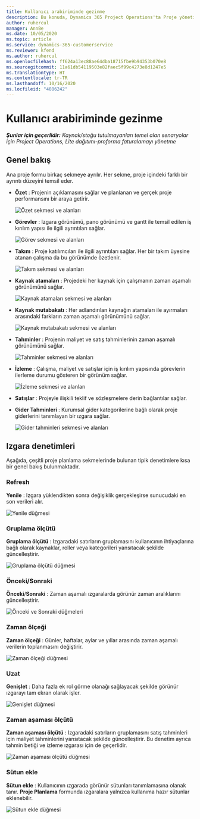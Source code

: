 ```yaml
---
title: Kullanıcı arabiriminde gezinme
description: Bu konuda, Dynamics 365 Project Operations'ta Proje yönetimi hakkında bilgiler sağlanmaktadır.
author: ruhercul
manager: AnnBe
ms.date: 10/05/2020
ms.topic: article
ms.service: dynamics-365-customerservice
ms.reviewer: kfend
ms.author: ruhercul
ms.openlocfilehash: ff624a13ec88ae64dba18715fbe9b94353b070e8
ms.sourcegitcommit: 11a61db54119503e82faec5f99c4273e8d1247e5
ms.translationtype: HT
ms.contentlocale: tr-TR
ms.lasthandoff: 10/16/2020
ms.locfileid: "4086242"
---
```

# <a name="navigating-the-user-interface"></a>Kullanıcı arabiriminde gezinme

_**Şunlar için geçerlidir:** Kaynak/stoğu tutulmayanları temel alan senaryolar için Project Operations, Lite dağıtımı-proforma faturalamayı yönetme_

## <a name="overview"></a>Genel bakış

Ana proje formu birkaç sekmeye ayrılır. Her sekme, proje içindeki farklı bir ayrıntı düzeyini temsil eder.

- **Özet** : Projenin açıklamasını sağlar ve planlanan ve gerçek proje performansını bir araya getirir.

    ![Özet sekmesi ve alanları](media/navigation7.png)

- **Görevler** : Izgara görünümü, pano görünümü ve gantt ile temsil edilen iş kırılım yapısı ile ilgili ayrıntıları sağlar.

    ![Görev sekmesi ve alanları](media/navigation8.png)

- **Takım** : Proje katılımcıları ile ilgili ayrıntıları sağlar. Her bir takım üyesine atanan çalışma da bu görünümde özetlenir.

    ![Takım sekmesi ve alanları](media/navigation9.png)

- **Kaynak atamaları** : Projedeki her kaynak için çalışmanın zaman aşamalı görünümünü sağlar.

    ![Kaynak atamaları sekmesi ve alanları](media/navigation10.png)

- **Kaynak mutabakatı** : Her adlandırılan kaynağın atamaları ile ayırmaları arasındaki farkların zaman aşamalı görünümünü sağlar.

    ![Kaynak mutabakatı sekmesi ve alanları](media/navigation11.png)

- **Tahminler** : Projenin maliyet ve satış tahminlerinin zaman aşamalı görünümünü sağlar.

    ![Tahminler sekmesi ve alanları](media/navigation12.png)

- **İzleme** : Çalışma, maliyet ve satışlar için iş kırılım yapısında görevlerin ilerleme durumu gösteren bir görünüm sağlar.

    ![İzleme sekmesi ve alanları](media/navigation13.png)

- **Satışlar** : Projeyle ilişkili teklif ve sözleşmelere derin bağlantılar sağlar.

- **Gider Tahminleri** : Kurumsal gider kategorilerine bağlı olarak proje giderlerini tanımlayan bir ızgara sağlar.

    ![Gider tahminleri sekmesi ve alanları](media/navigation14.png)

## <a name="grid-controls"></a>Izgara denetimleri

Aşağıda, çeşitli proje planlama sekmelerinde bulunan tipik denetimlere kısa bir genel bakış bulunmaktadır.

### <a name="refresh"></a>Refresh

**Yenile** : Izgara yüklendikten sonra değişiklik gerçekleşirse sunucudaki en son verileri alır.

![Yenile düğmesi](media/navigation7.png)

### <a name="group-by"></a>Gruplama ölçütü

**Gruplama ölçütü** : Izgaradaki satırların gruplamasını kullanıcının ihtiyaçlarına bağlı olarak kaynaklar, roller veya kategorileri yansıtacak şekilde güncelleştirir.

![Gruplama ölçütü düğmesi](media/navigation6.png)

### <a name="previousnext"></a>Önceki/Sonraki

**Önceki**/**Sonraki** : Zaman aşamalı ızgaralarda görünür zaman aralıklarını güncelleştirir.

![Önceki ve Sonraki düğmeleri](media/navigation2.png)

### <a name="timescale"></a>Zaman ölçeği

**Zaman ölçeği** : Günler, haftalar, aylar ve yıllar arasında zaman aşamalı verilerin toplanmasını değiştirir.

![Zaman ölçeği düğmesi](media/navigation3.png)

### <a name="expand"></a>Uzat

**Genişlet** : Daha fazla ek rol görme olanağı sağlayacak şekilde görünür ızgarayı tam ekran olarak işler.

![Genişlet düğmesi](media/navigation4.png)

### <a name="time-phase-by"></a>Zaman aşaması ölçütü

**Zaman aşaması ölçütü** : Izgaradaki satırların gruplamasını satış tahminleri için maliyet tahminlerini yansıtacak şekilde güncelleştirir. Bu denetim ayrıca tahmin betiği ve izleme ızgarası için de geçerlidir.

![Zaman aşaması ölçütü düğmesi](media/navigation0.png)

### <a name="add-column"></a>Sütun ekle

**Sütun ekle** : Kullanıcının ızgarada görünür sütunları tanımlamasına olanak tanır. **Proje Planlama** formunda ızgaralara yalnızca kullanıma hazır sütunlar eklenebilir.

![Sütun ekle düğmesi](media/navigation5.png)
